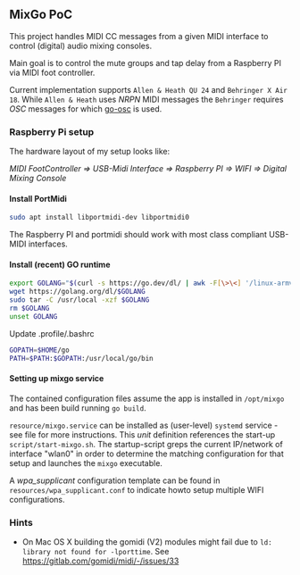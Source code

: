 ## MixGo PoC

This project handles MIDI CC messages from a given MIDI interface to control (digital) audio mixing consoles.

Main goal is to control the mute groups and tap delay from a Raspberry PI via MIDI foot controller.

Current implementation supports `Allen & Heath QU 24` and `Behringer X Air 18`. While `Allen & Heath` uses *NRPN* MIDI messages the `Behringer` requires *OSC* messages for which [go-osc](https://github.com/hypebeast/go-osc) is used.

### Raspberry Pi setup

The hardware layout of my setup looks like:

*_MIDI FootController => USB-Midi Interface => Raspberry PI => WIFI => Digital Mixing Console_*

#### Install PortMidi

```bash
sudo apt install libportmidi-dev libportmidi0
```
The Raspberry PI and portmidi should work with most class compliant USB-MIDI interfaces.

#### Install (recent) GO runtime

```bash
export GOLANG="$(curl -s https://go.dev/dl/ | awk -F[\>\<] '/linux-armv6l/ && !/beta/ {print $5;exit}')"
wget https://golang.org/dl/$GOLANG
sudo tar -C /usr/local -xzf $GOLANG
rm $GOLANG
unset GOLANG
```

Update .profile/.bashrc

```bash
GOPATH=$HOME/go
PATH=$PATH:$GOPATH:/usr/local/go/bin
```

#### Setting up mixgo service

The contained configuration files assume the app is installed in `/opt/mixgo` and has been build running `go build`.

`resource/mixgo.service` can be installed as (user-level) `systemd` service - see file for more instructions. 
This _unit_ definition references the start-up `script/start-mixgo.sh`. 
The startup-script greps the current IP/network of interface "wlan0" in order to determine the matching configuration for that setup and launches the `mixgo` executable.

A _wpa_supplicant_ configuration template can be found in `resources/wpa_supplicant.conf` to indicate howto setup multiple WIFI configurations. 


### Hints

-   On Mac OS X building the gomidi (V2) modules might fail due to `ld: library not found for -lporttime`. See <https://gitlab.com/gomidi/midi/-/issues/33>
